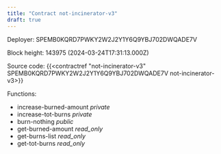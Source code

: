 ```yaml
---
title: "Contract not-incinerator-v3"
draft: true
---
```

Deployer: SPEMB0KQRD7PWKY2W2J2Y1Y6Q9YBJ702DWQADE7V


 



Block height: 143975 (2024-03-24T17:31:13.000Z)

Source code: {{<contractref "not-incinerator-v3" SPEMB0KQRD7PWKY2W2J2Y1Y6Q9YBJ702DWQADE7V not-incinerator-v3>}}

Functions:

* increase-burned-amount _private_
* increase-tot-burns _private_
* burn-nothing _public_
* get-burned-amount _read_only_
* get-burns-list _read_only_
* get-tot-burns _read_only_
